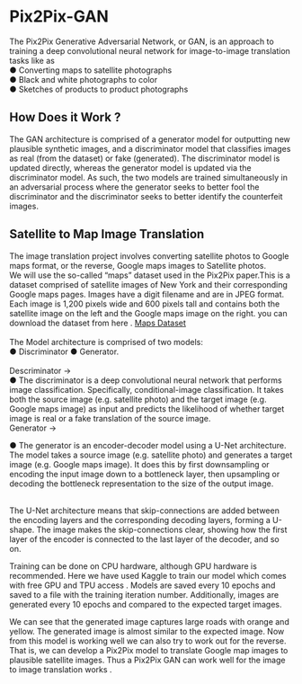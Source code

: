 # Pix2Pix-GAN
The Pix2Pix Generative Adversarial Network, or
GAN, is an approach to training a deep
convolutional neural network for image-to-image
translation tasks like as<br>
● Converting maps to satellite photographs<br>
● Black and white photographs to color<br>
● Sketches of products to product photographs<br>


<h2>How Does it Work ?</h2>
The GAN architecture is comprised of a generator model for outputting
new plausible synthetic images, and a discriminator model that classifies
images as real (from the dataset) or fake (generated). The discriminator
model is updated directly, whereas the generator model is updated via
the discriminator model. As such, the two models are trained
simultaneously in an adversarial process where the generator seeks to
better fool the discriminator and the discriminator seeks to better
identify the counterfeit images.<br>

<h2>Satellite to Map Image Translation</h2>
The image translation project involves converting satellite photos to
Google maps format, or the reverse, Google maps images to Satellite
photos.
<br>
We will use the so-called “maps” dataset
used in the Pix2Pix paper.This is a dataset
comprised of satellite images of New York
and their corresponding Google maps
pages. Images have a digit filename and are
in JPEG format. Each image is 1,200 pixels
wide and 600 pixels tall and contains both
the satellite image on the left and the
Google maps image on the right.
you can download the dataset from here .
<a href="http://efrosgans.eecs.berkeley.edu/pix2pix/datasets/maps.tar.gz">Maps Dataset</a>
<br><br>
The Model architecture is comprised of two models:<br>
● Discriminator
● Generator.<br>
<br>
Descriminator -> <br>
● The discriminator is a deep convolutional neural network that
performs image classification. Specifically, conditional-image
classification. It takes both the source image (e.g. satellite photo)
and the target image (e.g. Google maps image) as input and
predicts the likelihood of whether target image is real or a fake
translation of the source image.<br>
Generator -><br>

● The generator is an encoder-decoder model using a U-Net
architecture. The model takes a source image (e.g. satellite
photo) and generates a target image (e.g. Google maps image). It
does this by first downsampling or encoding the input image
down to a bottleneck layer, then upsampling or decoding the
bottleneck representation to the size of the output image.<br><br>

The U-Net architecture
means that
skip-connections are
added between the
encoding layers and the
corresponding decoding
layers, forming a
U-shape.
The image makes the
skip-connections clear,
showing how the first
layer of the encoder is
connected to the last
layer of the decoder, and
so on.<br> 

Training can be done on CPU
hardware, although GPU hardware
is recommended.
Here we have used Kaggle to train
our model which comes with free
GPU and TPU access .
Models are saved every 10 epochs
and saved to a file with the training
iteration number. Additionally,
images are generated every 10
epochs and compared to the
expected target images.<br>

We can see that the generated image captures large roads
with orange and yellow. The generated image is almost
similar to the expected image.
Now from this model is working well we can also try to work
out for the reverse.
That is, we can develop a Pix2Pix model to translate Google
map images to plausible satellite images.
Thus a Pix2Pix GAN can work well for the image to image
translation works .



























